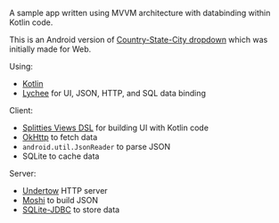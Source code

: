 
A sample app written using MVVM architecture
with databinding within Kotlin code.

This is an Android version of [Country-State-City dropdown](https://github.com/hiiamrohit/php_ajax_country_state_city_dropdown)
which was initially made for Web.

Using:
* [Kotlin](https://github.com/JetBrains/Kotlin/)
* [Lychee](http://github.com/Miha-x64/Lychee/) for UI, JSON, HTTP, and SQL data binding

Client:
* [Splitties Views DSL](https://github.com/LouisCAD/Splitties/tree/master/modules/views-dsl) for building UI with Kotlin code
* [OkHttp](https://github.com/square/okhttp) to fetch data
* `android.util.JsonReader` to parse JSON
* SQLite to cache data

Server:
* [Undertow](http://undertow.io/) HTTP server
* [Moshi](https://github.com/square/moshi/) to build JSON
* [SQLite-JDBC](https://github.com/xerial/sqlite-jdbc) to store data
